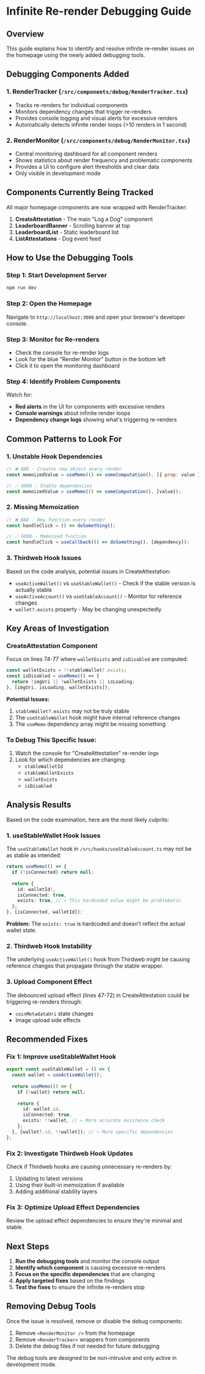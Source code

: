# Infinite Re-render Debugging Guide

## Overview

This guide explains how to identify and resolve infinite re-render issues on the homepage using the newly added debugging tools.

## Debugging Components Added

### 1. RenderTracker (`/src/components/debug/RenderTracker.tsx`)
- Tracks re-renders for individual components
- Monitors dependency changes that trigger re-renders
- Provides console logging and visual alerts for excessive renders
- Automatically detects infinite render loops (>10 renders in 1 second)

### 2. RenderMonitor (`/src/components/debug/RenderMonitor.tsx`)
- Central monitoring dashboard for all component renders
- Shows statistics about render frequency and problematic components
- Provides a UI to configure alert thresholds and clear data
- Only visible in development mode

## Components Currently Being Tracked

All major homepage components are now wrapped with RenderTracker:

1. **CreateAttestation** - The main "Log a Dog" component
2. **LeaderboardBanner** - Scrolling banner at top
3. **LeaderboardList** - Static leaderboard list
4. **ListAttestations** - Dog event feed

## How to Use the Debugging Tools

### Step 1: Start Development Server
```bash
npm run dev
```

### Step 2: Open the Homepage
Navigate to `http://localhost:3000` and open your browser's developer console.

### Step 3: Monitor for Re-renders
- Check the console for re-render logs
- Look for the blue "Render Monitor" button in the bottom left
- Click it to open the monitoring dashboard

### Step 4: Identify Problem Components
Watch for:
- **Red alerts** in the UI for components with excessive renders
- **Console warnings** about infinite render loops
- **Dependency change logs** showing what's triggering re-renders

## Common Patterns to Look For

### 1. Unstable Hook Dependencies
```javascript
// ❌ BAD - Creates new object every render
const memoizedValue = useMemo(() => someComputation(), [{ prop: value }]);

// ✅ GOOD - Stable dependencies
const memoizedValue = useMemo(() => someComputation(), [value]);
```

### 2. Missing Memoization
```javascript
// ❌ BAD - New function every render
const handleClick = () => doSomething();

// ✅ GOOD - Memoized function
const handleClick = useCallback(() => doSomething(), [dependency]);
```

### 3. Thirdweb Hook Issues
Based on the code analysis, potential issues in CreateAttestation:

- `useActiveWallet()` vs `useStableWallet()` - Check if the stable version is actually stable
- `useActiveAccount()` vs `useStableAccount()` - Monitor for reference changes
- `wallet?.exists` property - May be changing unexpectedly

## Key Areas of Investigation

### CreateAttestation Component
Focus on lines 74-77 where `walletExists` and `isDisabled` are computed:

```typescript
const walletExists = !!stableWallet?.exists;
const isDisabled = useMemo(() => {
  return !imgUri || !walletExists || isLoading;
}, [imgUri, isLoading, walletExists]);
```

**Potential Issues:**
1. `stableWallet?.exists` may not be truly stable
2. The `useStableWallet` hook might have internal reference changes
3. The `useMemo` dependency array might be missing something

### To Debug This Specific Issue:

1. Watch the console for "CreateAttestation" re-render logs
2. Look for which dependencies are changing:
   - `stableWalletId` 
   - `stableWalletExists`
   - `walletExists`
   - `isDisabled`

## Analysis Results

Based on the code examination, here are the most likely culprits:

### 1. useStableWallet Hook Issues
The `useStableWallet` hook in `/src/hooks/useStableAccount.ts` may not be as stable as intended:

```typescript
return useMemo(() => {
  if (!isConnected) return null;
  
  return {
    id: walletId!,
    isConnected: true,
    exists: true, // ← This hardcoded value might be problematic
  };
}, [isConnected, walletId]);
```

**Problem:** The `exists: true` is hardcoded and doesn't reflect the actual wallet state.

### 2. Thirdweb Hook Instability
The underlying `useActiveWallet()` hook from Thirdweb might be causing reference changes that propagate through the stable wrapper.

### 3. Upload Component Effect
The debounced upload effect (lines 47-72) in CreateAttestation could be triggering re-renders through:
- `coinMetadataUri` state changes
- Image upload side effects

## Recommended Fixes

### Fix 1: Improve useStableWallet Hook
```typescript
export const useStableWallet = () => {
  const wallet = useActiveWallet();
  
  return useMemo(() => {
    if (!wallet) return null;
    
    return {
      id: wallet.id,
      isConnected: true,
      exists: !!wallet, // ← More accurate existence check
    };
  }, [wallet?.id, !!wallet]); // ← More specific dependencies
};
```

### Fix 2: Investigate Thirdweb Hook Updates
Check if Thirdweb hooks are causing unnecessary re-renders by:
1. Updating to latest versions
2. Using their built-in memoization if available
3. Adding additional stability layers

### Fix 3: Optimize Upload Effect Dependencies
Review the upload effect dependencies to ensure they're minimal and stable.

## Next Steps

1. **Run the debugging tools** and monitor the console output
2. **Identify which component** is causing excessive re-renders
3. **Focus on the specific dependencies** that are changing
4. **Apply targeted fixes** based on the findings
5. **Test the fixes** to ensure the infinite re-renders stop

## Removing Debug Tools

Once the issue is resolved, remove or disable the debug components:

1. Remove `<RenderMonitor />` from the homepage
2. Remove `<RenderTracker>` wrappers from components
3. Delete the debug files if not needed for future debugging

The debug tools are designed to be non-intrusive and only active in development mode.